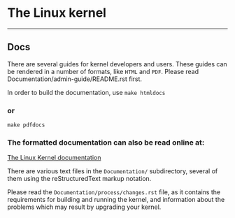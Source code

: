 # The Linux kernel

* * *

## Docs

There are several guides for kernel developers and users. These guides can
be rendered in a number of formats, like `HTML` and `PDF`. Please read
Documentation/admin-guide/README.rst first.

In order to build the documentation, use
 ```make htmldocs```
### or
```make pdfdocs```

### The formatted documentation can also be read online at:

[The Linux Kernel documentation](https://www.kernel.org/doc/html/latest/)

There are various text files in the `Documentation/` subdirectory,
several of them using the reStructuredText markup notation.

Please read the `Documentation/process/changes.rst` file, as it contains the
requirements for building and running the kernel, and information about
the problems which may result by upgrading your kernel.
